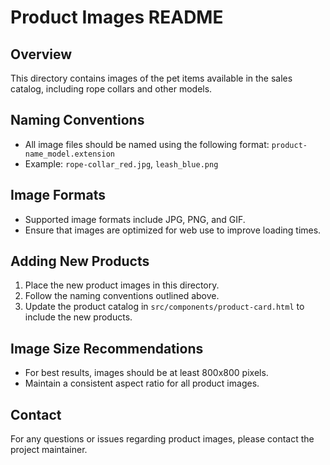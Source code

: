 # Product Images README

## Overview
This directory contains images of the pet items available in the sales catalog, including rope collars and other models.

## Naming Conventions
- All image files should be named using the following format: `product-name_model.extension`
- Example: `rope-collar_red.jpg`, `leash_blue.png`

## Image Formats
- Supported image formats include JPG, PNG, and GIF.
- Ensure that images are optimized for web use to improve loading times.

## Adding New Products
1. Place the new product images in this directory.
2. Follow the naming conventions outlined above.
3. Update the product catalog in `src/components/product-card.html` to include the new products.

## Image Size Recommendations
- For best results, images should be at least 800x800 pixels.
- Maintain a consistent aspect ratio for all product images.

## Contact
For any questions or issues regarding product images, please contact the project maintainer.